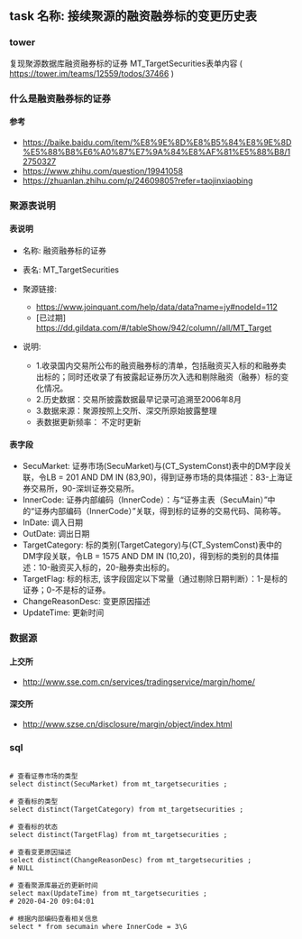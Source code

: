 ## task 名称: 接续聚源的融资融券标的变更历史表 

### tower
复现聚源数据库融资融券标的证券 MT_TargetSecurities表单内容 ( https://tower.im/teams/12559/todos/37466 ) 

### 什么是融资融券标的证券 
#### 参考 
- https://baike.baidu.com/item/%E8%9E%8D%E8%B5%84%E8%9E%8D%E5%88%B8%E6%A0%87%E7%9A%84%E8%AF%81%E5%88%B8/12750327 
- https://www.zhihu.com/question/19941058 
- https://zhuanlan.zhihu.com/p/24609805?refer=taojinxiaobing 


### 聚源表说明
#### 表说明 
- 名称: 融资融券标的证券  
- 表名: MT_TargetSecurities
- 聚源链接: 
    - https://www.joinquant.com/help/data/data?name=jy#nodeId=112  
    - [已过期] https://dd.gildata.com/#/tableShow/942/column//all/MT_Target 

- 说明:   
    - 1.收录国内交易所公布的融资融券标的清单，包括融资买入标的和融券卖出标的；同时还收录了有披露起证券历次入选和剔除融资（融券）标的变化情况。
    - 2.历史数据：交易所披露数据最早记录可追溯至2006年8月
    - 3.数据来源：聚源按照上交所、深交所原始披露整理
    - 表数据更新频率： 不定时更新
#### 表字段 
- SecuMarket: 证券市场(SecuMarket)与(CT_SystemConst)表中的DM字段关联，令LB = 201 AND DM IN (83,90)，得到证券市场的具体描述：83-上海证券交易所，90-深圳证券交易所。 
- InnerCode: 证券内部编码（InnerCode）：与“证券主表（SecuMain）”中的“证券内部编码（InnerCode）”关联，得到标的证券的交易代码、简称等。 
- InDate: 调入日期 
- OutDate: 调出日期 
- TargetCategory: 标的类别(TargetCategory)与(CT_SystemConst)表中的DM字段关联，令LB = 1575 AND DM IN (10,20)，得到标的类别的具体描述：10-融资买入标的，20-融券卖出标的。 
- TargetFlag: 标的标志, 该字段固定以下常量（通过剔除日期判断）：1-是标的证券；0-不是标的证券。 
- ChangeReasonDesc: 变更原因描述 
- UpdateTime: 更新时间  

### 数据源
#### 上交所 
- http://www.sse.com.cn/services/tradingservice/margin/home/ 

#### 深交所 
- http://www.szse.cn/disclosure/margin/object/index.html 



### sql 
```shell script

# 查看证券市场的类型
select distinct(SecuMarket) from mt_targetsecurities ; 

# 查看标的类型 
select distinct(TargetCategory) from mt_targetsecurities ; 

# 查看标的状态 
select distinct(TargetFlag) from mt_targetsecurities ; 

# 查看变更原因描述 
select distinct(ChangeReasonDesc) from mt_targetsecurities ; 
# NULL 

# 查看聚源库最近的更新时间 
select max(UpdateTime) from mt_targetsecurities ; 
# 2020-04-20 09:04:01 

# 根据内部编码查看相关信息 
select * from secumain where InnerCode = 3\G 

```